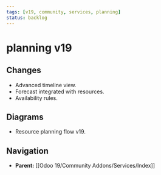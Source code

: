 ```yaml
---
tags: [v19, community, services, planning]
status: backlog
---
```

# planning v19

## Changes
- Advanced timeline view.
- Forecast integrated with resources.
- Availability rules.

## Diagrams
- Resource planning flow v19.






## Navigation
- **Parent:** [[Odoo 19/Community Addons/Services/Index]]
